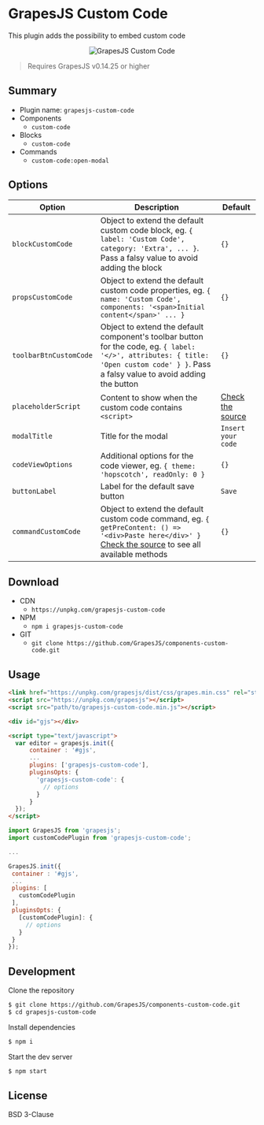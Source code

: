 # GrapesJS Custom Code

This plugin adds the possibility to embed custom code

<p align="center"><img src="https://user-images.githubusercontent.com/11614725/43289377-15322c5e-912b-11e8-9a29-cc2dc45af48a.gif" alt="GrapesJS Custom Code" align="center"/></p>

> Requires GrapesJS v0.14.25 or higher


## Summary

* Plugin name: `grapesjs-custom-code`
* Components
  * `custom-code`
* Blocks
  * `custom-code`
* Commands
  * `custom-code:open-modal`




## Options

|Option|Description|Default|
|-|-|-
| `blockCustomCode` | Object to extend the default custom code block, eg. `{ label: 'Custom Code', category: 'Extra', ... }`. Pass a falsy value to avoid adding the block | `{}` |
| `propsCustomCode` | Object to extend the default custom code properties, eg. `{ name: 'Custom Code', components: '<span>Initial content</span>' ... }` | `{}` |
| `toolbarBtnCustomCode` | Object to extend the default component's toolbar button for the code, eg. `{ label: '</>', attributes: { title: 'Open custom code' } }`. Pass a falsy value to avoid adding the button | `{}` |
| `placeholderScript` | Content to show when the custom code contains `<script>` | [Check the source](https://github.com/GrapesJS/components-custom-code/blob/master/src/index.ts) |
| `modalTitle` | Title for the modal | `Insert your code` |
| `codeViewOptions` | Additional options for the code viewer, eg. `{ theme: 'hopscotch', readOnly: 0 }` | `{}` |
| `buttonLabel` | Label for the default save button | `Save` |
| `commandCustomCode` | Object to extend the default custom code command, eg. `{ getPreContent: () => '<div>Paste here</div>' }` [Check the source](https://github.com/GrapesJS/components-custom-code/blob/master/src/commands.ts) to see all available methods | `{}` |





## Download

* CDN
  * `https://unpkg.com/grapesjs-custom-code`
* NPM
  * `npm i grapesjs-custom-code`
* GIT
  * `git clone https://github.com/GrapesJS/components-custom-code.git`





## Usage


```html
<link href="https://unpkg.com/grapesjs/dist/css/grapes.min.css" rel="stylesheet"/>
<script src="https://unpkg.com/grapesjs"></script>
<script src="path/to/grapesjs-custom-code.min.js"></script>

<div id="gjs"></div>

<script type="text/javascript">
  var editor = grapesjs.init({
      container : '#gjs',
      ...
      plugins: ['grapesjs-custom-code'],
      pluginsOpts: {
        'grapesjs-custom-code': {
          // options
        }
      }
  });
</script>
```

```jsx
import GrapesJS from 'grapesjs';
import customCodePlugin from 'grapesjs-custom-code';

...

GrapesJS.init({
 container : '#gjs',
 ...
 plugins: [
   customCodePlugin
 ],
 pluginsOpts: {
   [customCodePlugin]: {
     // options
   }
 }
});
```





## Development

Clone the repository

```sh
$ git clone https://github.com/GrapesJS/components-custom-code.git
$ cd grapesjs-custom-code
```

Install dependencies

```sh
$ npm i
```

Start the dev server

```sh
$ npm start
```





## License

BSD 3-Clause
